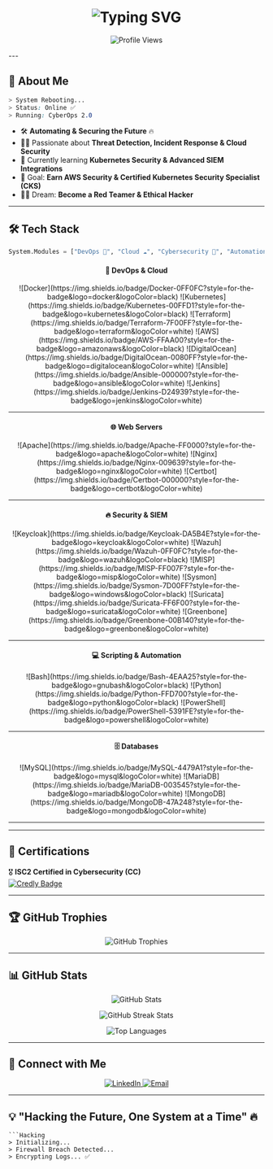 <h1 align="center">  
  <img src="https://readme-typing-svg.herokuapp.com?font=Orbitron&size=28&duration=3500&color=0FF0FC&center=true&vCenter=true&multiline=true&width=600&height=80&lines=%F0%9F%9A%80+Hello%2C+I+am+Vannaboth+%F0%9F%91%8B;DevOps+%26+Cybersecurity+Engineer+%F0%9F%94%90;Automating+%26+Securing+the+Future+%E2%9A%A1" alt="Typing SVG">
</h1>

<p align="center">
  <img src="https://komarev.com/ghpvc/?username=Mr-STARK22&label=Profile%20Views&color=blue&style=flat-square" alt="Profile Views">
</p>
---

## 🌌 **About Me**  

```css
> System Rebooting...   
> Status: Online ✅   
> Running: CyberOps 2.0   
```

- 🛠️ **Automating & Securing the Future** 🔥  
- 🕵️‍♂️ Passionate about **Threat Detection, Incident Response & Cloud Security**  
- 🚀 Currently learning **Kubernetes Security & Advanced SIEM Integrations**  
- 🎯 Goal: **Earn AWS Security & Certified Kubernetes Security Specialist (CKS)**  
- 🏴‍☠️ Dream: **Become a Red Teamer & Ethical Hacker**  

---

## 🛠 **Tech Stack**  
```python
System.Modules = ["DevOps 🚀", "Cloud ☁️", "Cybersecurity 🔐", "Automation 🤖"]
```
<div align="center">

#### 🚀 **DevOps & Cloud**  
<div style="display: flex; flex-wrap: wrap; justify-content: center;">
  ![Docker](https://img.shields.io/badge/Docker-0FF0FC?style=for-the-badge&logo=docker&logoColor=black)  
  ![Kubernetes](https://img.shields.io/badge/Kubernetes-00FFD1?style=for-the-badge&logo=kubernetes&logoColor=black)  
  ![Terraform](https://img.shields.io/badge/Terraform-7F00FF?style=for-the-badge&logo=terraform&logoColor=white)  
  ![AWS](https://img.shields.io/badge/AWS-FFAA00?style=for-the-badge&logo=amazonaws&logoColor=black)  
  ![DigitalOcean](https://img.shields.io/badge/DigitalOcean-0080FF?style=for-the-badge&logo=digitalocean&logoColor=white)  
  ![Ansible](https://img.shields.io/badge/Ansible-000000?style=for-the-badge&logo=ansible&logoColor=white)  
  ![Jenkins](https://img.shields.io/badge/Jenkins-D24939?style=for-the-badge&logo=jenkins&logoColor=white)
</div>

---

#### 🌐 **Web Servers**  
<div style="display: flex; flex-wrap: wrap; justify-content: center;">
  ![Apache](https://img.shields.io/badge/Apache-FF0000?style=for-the-badge&logo=apache&logoColor=white)  
  ![Nginx](https://img.shields.io/badge/Nginx-009639?style=for-the-badge&logo=nginx&logoColor=white)  
  ![Certbot](https://img.shields.io/badge/Certbot-000000?style=for-the-badge&logo=certbot&logoColor=white)
</div>

---

#### 🔥 **Security & SIEM**  
<div style="display: flex; flex-wrap: wrap; justify-content: center;">
  ![Keycloak](https://img.shields.io/badge/Keycloak-DA5B4E?style=for-the-badge&logo=keycloak&logoColor=white)  
  ![Wazuh](https://img.shields.io/badge/Wazuh-0FF0FC?style=for-the-badge&logo=wazuh&logoColor=black)  
  ![MISP](https://img.shields.io/badge/MISP-FF007F?style=for-the-badge&logo=misp&logoColor=white)  
  ![Sysmon](https://img.shields.io/badge/Sysmon-7D00FF?style=for-the-badge&logo=windows&logoColor=black)  
  ![Suricata](https://img.shields.io/badge/Suricata-FF6F00?style=for-the-badge&logo=suricata&logoColor=white)  
  ![Greenbone](https://img.shields.io/badge/Greenbone-00B140?style=for-the-badge&logo=greenbone&logoColor=white)
</div>

---

#### 💻 **Scripting & Automation**  
<div style="display: flex; flex-wrap: wrap; justify-content: center;">
  ![Bash](https://img.shields.io/badge/Bash-4EAA25?style=for-the-badge&logo=gnubash&logoColor=black)  
  ![Python](https://img.shields.io/badge/Python-FFD700?style=for-the-badge&logo=python&logoColor=black)  
  ![PowerShell](https://img.shields.io/badge/PowerShell-5391FE?style=for-the-badge&logo=powershell&logoColor=white)
</div>

---

#### 🗄 **Databases**  
<div style="display: flex; flex-wrap: wrap; justify-content: center;">
  ![MySQL](https://img.shields.io/badge/MySQL-4479A1?style=for-the-badge&logo=mysql&logoColor=white)  
  ![MariaDB](https://img.shields.io/badge/MariaDB-003545?style=for-the-badge&logo=mariadb&logoColor=white)  
  ![MongoDB](https://img.shields.io/badge/MongoDB-47A248?style=for-the-badge&logo=mongodb&logoColor=white)
</div>

---

</div>


---

## 🏅 **Certifications**  

🎖️ **ISC2 Certified in Cybersecurity (CC)**  
[![Credly Badge](https://images.credly.com/size/140x140/images/4475edec-9c6c-4f2c-a8fd-26001739fdec.png)](https://www.credly.com/badges/4475edec-9c6c-4f2c-a8fd-26001739fdec/public_url)  

---

## 🏆 **GitHub Trophies**  

<p align="center">
  <img src="https://github-profile-trophy.vercel.app/?username=Mr-STARK22&theme=matrix&no-frame=true&margin-w=15&margin-h=15" alt="GitHub Trophies">
</p>

---

## 📊 **GitHub Stats**  

<p align="center">
  <img src="https://github-readme-stats.vercel.app/api?username=Mr-STARK22&show_icons=true&theme=radical&count_private=true" alt="GitHub Stats">
</p>

<p align="center">
  <img src="https://github-readme-streak-stats.herokuapp.com/?user=Mr-STARK22&theme=tokyonight" alt="GitHub Streak Stats">
</p>

<p align="center">
  <img src="https://github-readme-stats.vercel.app/api/top-langs/?username=Mr-STARK22&layout=compact&theme=tokyonight" alt="Top Languages">
</p>

---

## 📡 **Connect with Me**  

<p align="center">
  <a href="https://www.linkedin.com/in/meng-vannaboth-65150228b/" target="_blank">
    <img src="https://img.shields.io/badge/LinkedIn-0077B5?style=for-the-badge&logo=linkedin&logoColor=black" alt="LinkedIn">
  </a>
  <a href="mailto:vannaboth90@gmail.com">
    <img src="https://img.shields.io/badge/Email-D14836?style=for-the-badge&logo=gmail&logoColor=black" alt="Email">
  </a>
</p>

---

## 💡 **"Hacking the Future, One System at a Time"** 🔥  

```
```Hacking
> Initializing...   
> Firewall Breach Detected...   
> Encrypting Logs... ✅   
```
